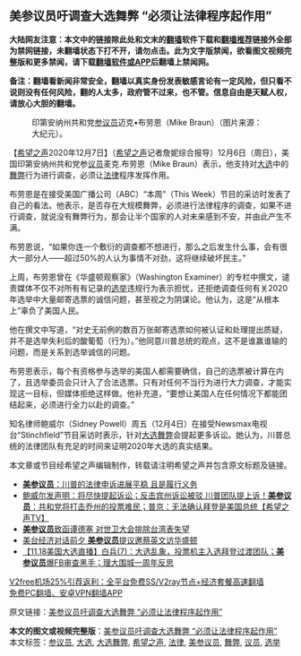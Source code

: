  <h2>美参议员吁调查大选舞弊 “必须让法律程序起作用”</h2> <p class="notice"><b>大陆网友注意：本文中的链接除此处和文末的<a href="https://github.com/bannedbook/fanqiang" >翻墙</a>软件下载和<a href="https://github.com/killgcd/justmysocks/blob/master/README.md">翻墙推荐</a>链接外全部为禁网链接，未翻墙状态下打不开，请勿点击。此为文字版禁闻，欲看图文视频完整版和更多禁闻，请下载<a href="https://github.com/bannedbook/fanqiang">翻墙软件或APP</a>后翻墙上禁闻网。</p><p>备注：翻墙看新闻非常安全，翻墙以真实身份发表敏感言论有一定风险，但只看不说则没有任何风险，翻的人太多，政府管不过来，也不管。信息自由是天赋人权，请放心大胆的翻墙。</b></p>  <div class="entry"> <figure><figcaption>印第安纳州共和党<a href="https://www.bannedbook.org/bnews/tag/%e5%8f%82%e8%ae%ae%e5%91%98/" class="st_tag internal_tag" rel="tag" title="标签 参议员 下的日志">参议员</a>迈克•布劳恩（Mike Braun）（图片来源：大纪元）。</figcaption></figure> <p>【<span class='wp_keywordlink_affiliate'><a href="https://www.soundofhope.org" title="希望之声" target="_blank">希望之声</a></span>2020年12月7日】（<a href="https://www.bannedbook.org/bnews/tag/%e5%b8%8c%e6%9c%9b%e4%b9%8b%e5%a3%b0/" class="st_tag internal_tag" rel="tag" title="标签 希望之声 下的日志">希望之声</a>记者詹妮综合报导）12月6日（周日），美国印第安纳州共和党参<a href="https://www.bannedbook.org/bnews/tag/%e8%ae%ae%e5%91%98/" class="st_tag internal_tag" rel="tag" title="标签 议员 下的日志">议员</a>麦克.布劳恩（Mike Braun）表示，他支持对<a href="https://www.bannedbook.org/bnews/tag/%e5%a4%a7%e9%80%89/" class="st_tag internal_tag" rel="tag" title="标签 大选 下的日志">大选</a>中的<a href="https://www.bannedbook.org/bnews/tag/%E8%88%9E%E5%BC%8A/" class="st_tag internal_tag" rel="tag" title="标签 舞弊 下的日志">舞弊</a>行为进行调查，必须让<a href="https://www.bannedbook.org/bnews/tag/%e6%b3%95%e5%be%8b/" class="st_tag internal_tag" rel="tag" title="标签 法律 下的日志">法律</a>程序发挥作用。</p> <p>布劳恩是在接受美国广播公司（ABC）“本周”（This Week）节目的采访时发表了自己的看法。他表示，是否存在大规模舞弊，必须进行法律程序的调查，如果不进行调查，就说没有舞弊行为，那会让半个国家的人对未来感到不安，并由此产生不满。</p> <p>布劳恩说，“如果你连一个敷衍的调查都不想进行，那么之后发生什么事，会有很大一部分人——超过50%的人认为事情不对劲，这将继续破坏民主。”</p>  <p>上周，布劳恩曾在《华盛顿观察家》（Washington Examiner）的专栏中撰文，谴责媒体不仅不对所有有记录的<a href="https://www.bannedbook.org/bnews/tag/%e9%80%89%e4%b8%be/" class="st_tag internal_tag" rel="tag" title="标签 选举 下的日志">选举</a>违规行为表示担忧，还拒绝调查任何有关2020年选举中大量邮寄选票的诚信问题，甚至视之为阴谋论。他认为，这是“从根本上”辜负了美国人民。</p> <p>他在撰文中写道，“对史无前例的数百万张邮寄选票如何被认证和处理提出质疑，并不是选举失利后的酸葡萄（行为）。”他同意川普总统的观点，这不是谁赢谁输的问题，而是关系到选举诚信的问题。</p> <p>布劳恩表示，每个有资格参与选举的美国人都需要确信，自己的选票被计算在内了，且选举委员会只计入了合法选票。只有对任何不当行为进行大力调查，才能实现这一目标，但媒体拒绝这样做。他补充道，“要想让美国人在任何情况下都能团结起来，必须进行全力以赴的调查。”</p>  <p>知名律师鲍威尔（Sidney Powell）周五（12月4日）在接受Newsmax电视台“Stinchfield”节目采访时表示，针对<a href="https://www.bannedbook.org/bnews/tag/%E5%A4%A7%E9%80%89%E8%88%9E%E5%BC%8A/" class="st_tag internal_tag" rel="tag" title="标签 大选舞弊 下的日志">大选舞弊</a>会提起更多诉讼。她认为，川普总统的法律团队有充足的时间来证明2020年大选的真实结果。</p> <p>本文章或节目经希望之声编辑制作，转载请注明希望之声并包含原文标题及链接。</p> <ul class='op-related-articles' title='相关阅读'> <li><a href='https://www.bannedbook.org/bnews/comments/20201124/1436041.html' target='_blank'><b>美参议员</b>：川普的法律申诉进展平稳 且是履行义务</a></li> <li><a href='https://www.bannedbook.org/bnews/cbnews/20201123/1435756.html' target='_blank'>鲍威尔发声明：将尽快提起诉讼；反击宾州诉讼被驳 川普团队提上诉！<b>美参议员</b>：共和党将打击乔州的投票难民；普京：无法确认拜登是美国总统【希望之声TV】</a></li> <li><a href='https://www.bannedbook.org/bnews/headline/20201121/1434407.html' target='_blank'><b>美参议员</b>致函谭德塞 对世卫大会排除台湾表失望</a></li> <li><a href='https://www.bannedbook.org/bnews/taiwannews/20201120/1433737.html' target='_blank'>美台经济对话前夕 <b>美参议员</b>提议邀蔡英文访华盛顿</a></li> <li><a href='https://www.bannedbook.org/bnews/bannedvideo/20201118/1432882.html' target='_blank'>【11.18美国大选直播】白兵(7)：大选乱象，投票机主入选拜登过渡团队；<b>美参议员</b>爆FB审查黑手；理大围城一周年反思</a></li> </ul> <p class="texttj"> <a href="https://github.com/bannedbook/fanqiang/wiki/V2ray%E6%9C%BA%E5%9C%BA" target="_blank">V2free机场25%引荐返利：全平台免费SS/V2ray节点+经济套餐高速翻墙</a><br/> <a href="https://github.com/bannedbook/fanqiang/wiki/%E7%A6%81%E9%97%BB%E7%BD%91%E5%AE%89%E5%8D%93%E7%BF%BB%E5%A2%99%E6%96%B0%E9%97%BBAPP" target="_blank">免费PC翻墙、安卓VPN翻墙APP</a></p><p>原文链接：<a class="src_link"  href="https://www.soundofhope.org/post/451234" target="_blank">美参议员吁调查大选舞弊 “必须让法律程序起作用”</a></p> <a name='sharetosocial'></a>       <div><b>本文的图文或视频完整版</b>：<a href='https://www.bannedbook.org/bnews/comments/20201208/1443812.html'>美参议员吁调查大选舞弊 “必须让法律程序起作用”</a></div>  </div><!--END ENTRY--> <div class="postfooter"> <div>本文标签：<a href="https://www.bannedbook.org/bnews/tag/%e5%8f%82%e8%ae%ae%e5%91%98/" rel="tag">参议员</a>, <a href="https://www.bannedbook.org/bnews/tag/%e5%a4%a7%e9%80%89/" rel="tag">大选</a>, <a href="https://www.bannedbook.org/bnews/tag/%E5%A4%A7%E9%80%89%E8%88%9E%E5%BC%8A/" rel="tag">大选舞弊</a>, <a href="https://www.bannedbook.org/bnews/tag/%e5%b8%8c%e6%9c%9b%e4%b9%8b%e5%a3%b0/" rel="tag">希望之声</a>, <a href="https://www.bannedbook.org/bnews/tag/%e6%b3%95%e5%be%8b/" rel="tag">法律</a>, <a href="https://www.bannedbook.org/bnews/tag/%E7%BE%8E%E5%8F%82%E8%AE%AE%E5%91%98/" rel="tag">美参议员</a>, <a href="https://www.bannedbook.org/bnews/tag/%E8%88%9E%E5%BC%8A/" rel="tag">舞弊</a>, <a href="https://www.bannedbook.org/bnews/tag/%e8%ae%ae%e5%91%98/" rel="tag">议员</a>, <a href="https://www.bannedbook.org/bnews/tag/%e9%80%89%e4%b8%be/" rel="tag">选举</a></div>  </div><!--END POSTFOOTER--> 